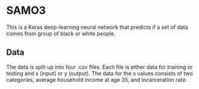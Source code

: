 # SAMO3

This is a Keras deep-learning neural network that predicts if a set of data comes from group of black or white people.

## Data

The data is split up into four .csv files. Each file is either data for training or testing and x (input) or y (output).
The data for the x values consists of two categories, average household income at age 35, and incarceration rate.
